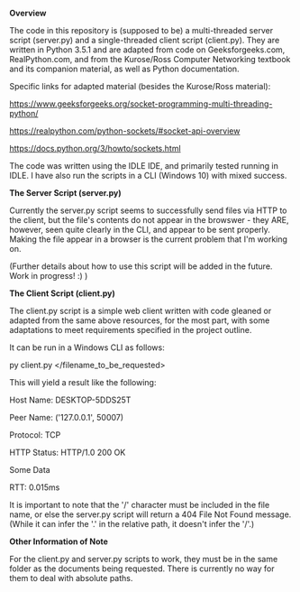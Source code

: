 <b> Overview </b>

The code in this repository is (supposed to be) a multi-threaded server script (server.py) and a single-threaded client script (client.py). They are written in Python 3.5.1
and are adapted from code on Geeksforgeeks.com, RealPython.com, and from the Kurose/Ross Computer Networking textbook and its companion material, as well as Python documentation.

Specific links for adapted material (besides the Kurose/Ross material): 

https://www.geeksforgeeks.org/socket-programming-multi-threading-python/

https://realpython.com/python-sockets/#socket-api-overview

https://docs.python.org/3/howto/sockets.html

The code was written using the IDLE IDE, and primarily tested running in IDLE. I have also run the scripts in a CLI (Windows 10) with mixed success.

<b>The Server Script (server.py) </b>

Currently the server.py script seems to successfully send files via HTTP to the client, but the file's contents do not appear in the browswer - they ARE, however, seen quite clearly in the CLI, and appear to be sent properly. Making the file appear in a browser is the current problem that I'm working on. 

(Further details about how to use this script will be added in the future. Work in progress! :) )

<b>The Client Script (client.py)</b>

The client.py script is a simple web client written with code gleaned or adapted from the same above resources, for the most part, with some adaptations to meet requirements specified in the project outline. 

It can be run in a Windows CLI as follows:

py client.py </filename_to_be_requested>

This will yield a result like the following: 

Host Name: DESKTOP-5DDS25T

Peer Name: ('127.0.0.1', 50007)

Protocol: TCP

HTTP Status: HTTP/1.0 200 OK

Some Data

RTT: 0.015ms

It is important to note that the '/' character must be included in the file name, or else the server.py script will return a 404 File Not Found message. (While it can infer the '.' in the relative path, it doesn't infer the '/'.)

<b>Other Information of Note</b>

For the client.py and server.py scripts to work, they must be in the same folder as the documents being requested. There is currently no way for them to deal with absolute paths. 

